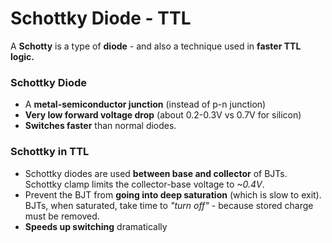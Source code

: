 # Schottky Diode - TTL
A **Schotty** is a type of **diode** - and also a technique used in **faster TTL logic.**

### Schottky Diode
- A **metal-semiconductor junction** (instead of p-n junction)
- **Very low forward voltage drop** (about 0.2-0.3V vs 0.7V for silicon)
- **Switches faster** than normal diodes.

### Schottky in TTL
- Schottky diodes are used **between base and collector** of BJTs. Schottky clamp limits the collector-base voltage to *~0.4V*.
- Prevent the BJT from **going into deep saturation** (which is slow to exit). BJTs, when saturated, take time to *"turn off"* - because stored charge must be removed.
- **Speeds up switching** dramatically
